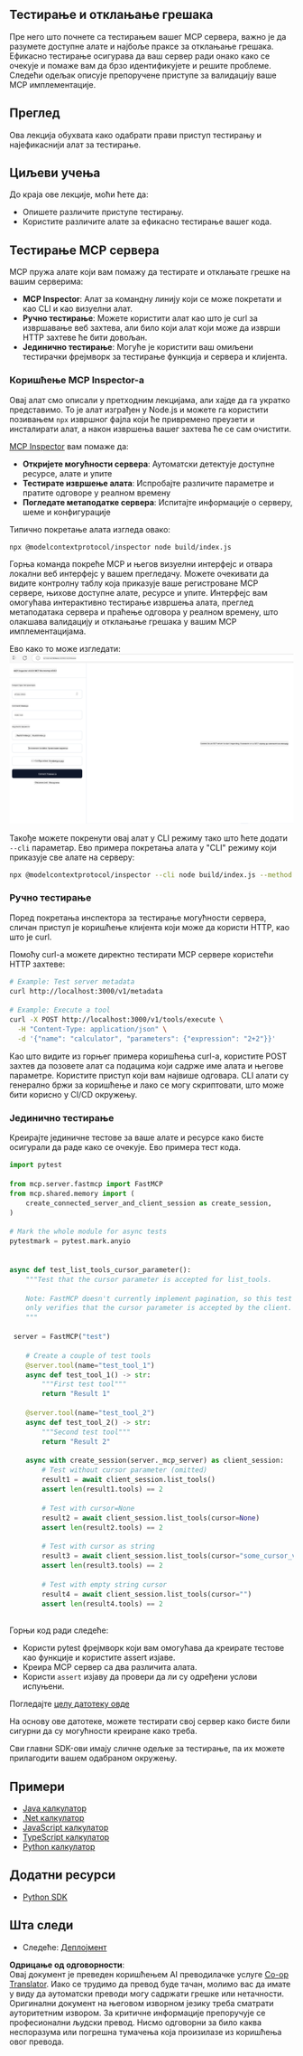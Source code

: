 <!--
CO_OP_TRANSLATOR_METADATA:
{
  "original_hash": "4e34e34e84f013e73c7eaa6d09884756",
  "translation_date": "2025-07-04T19:03:14+00:00",
  "source_file": "03-GettingStarted/08-testing/README.md",
  "language_code": "sr"
}
-->
## Тестирање и отклањање грешака

Пре него што почнете са тестирањем вашег MCP сервера, важно је да разумете доступне алате и најбоље праксе за отклањање грешака. Ефикасно тестирање осигурава да ваш сервер ради онако како се очекује и помаже вам да брзо идентификујете и решите проблеме. Следећи одељак описује препоручене приступе за валидацију ваше MCP имплементације.

## Преглед

Ова лекција обухвата како одабрати прави приступ тестирању и најефикаснији алат за тестирање.

## Циљеви учења

До краја ове лекције, моћи ћете да:

- Опишете различите приступе тестирању.
- Користите различите алате за ефикасно тестирање вашег кода.

## Тестирање MCP сервера

MCP пружа алате који вам помажу да тестирате и отклањате грешке на вашим серверима:

- **MCP Inspector**: Алат за командну линију који се може покретати и као CLI и као визуелни алат.
- **Ручно тестирање**: Можете користити алат као што је curl за извршавање веб захтева, али било који алат који може да изврши HTTP захтеве ће бити довољан.
- **Јединично тестирање**: Могуће је користити ваш омиљени тестирачки фрејмворк за тестирање функција и сервера и клијента.

### Коришћење MCP Inspector-а

Овај алат смо описали у претходним лекцијама, али хајде да га укратко представимо. То је алат изграђен у Node.js и можете га користити позивањем `npx` извршног фајла који ће привремено преузети и инсталирати алат, а након извршења вашег захтева ће се сам очистити.

[MCP Inspector](https://github.com/modelcontextprotocol/inspector) вам помаже да:

- **Откријете могућности сервера**: Аутоматски детектује доступне ресурсе, алате и упите
- **Тестирате извршење алата**: Испробајте различите параметре и пратите одговоре у реалном времену
- **Погледате метаподатке сервера**: Испитајте информације о серверу, шеме и конфигурације

Типично покретање алата изгледа овако:

```bash
npx @modelcontextprotocol/inspector node build/index.js
```

Горња команда покреће MCP и његов визуелни интерфејс и отвара локални веб интерфејс у вашем прегледачу. Можете очекивати да видите контролну таблу која приказује ваше регистроване MCP сервере, њихове доступне алате, ресурсе и упите. Интерфејс вам омогућава интерактивно тестирање извршења алата, преглед метаподатака сервера и праћење одговора у реалном времену, што олакшава валидацију и отклањање грешака у вашим MCP имплементацијама.

Ево како то може изгледати: ![Inspector](../../../../translated_images/connect.141db0b2bd05f096fb1dd91273771fd8b2469d6507656c3b0c9df4b3c5473929.sr.png)

Такође можете покренути овај алат у CLI режиму тако што ћете додати `--cli` параметар. Ево примера покретања алата у "CLI" режиму који приказује све алате на серверу:

```sh
npx @modelcontextprotocol/inspector --cli node build/index.js --method tools/list
```

### Ручно тестирање

Поред покретања инспектора за тестирање могућности сервера, сличан приступ је коришћење клијента који може да користи HTTP, као што је curl.

Помоћу curl-а можете директно тестирати MCP сервере користећи HTTP захтеве:

```bash
# Example: Test server metadata
curl http://localhost:3000/v1/metadata

# Example: Execute a tool
curl -X POST http://localhost:3000/v1/tools/execute \
  -H "Content-Type: application/json" \
  -d '{"name": "calculator", "parameters": {"expression": "2+2"}}'
```

Као што видите из горњег примера коришћења curl-а, користите POST захтев да позовете алат са подацима који садрже име алата и његове параметре. Користите приступ који вам највише одговара. CLI алати су генерално бржи за коришћење и лако се могу скриптовати, што може бити корисно у CI/CD окружењу.

### Јединично тестирање

Креирајте јединичне тестове за ваше алате и ресурсе како бисте осигурали да раде како се очекује. Ево примера тест кода.

```python
import pytest

from mcp.server.fastmcp import FastMCP
from mcp.shared.memory import (
    create_connected_server_and_client_session as create_session,
)

# Mark the whole module for async tests
pytestmark = pytest.mark.anyio


async def test_list_tools_cursor_parameter():
    """Test that the cursor parameter is accepted for list_tools.

    Note: FastMCP doesn't currently implement pagination, so this test
    only verifies that the cursor parameter is accepted by the client.
    """

 server = FastMCP("test")

    # Create a couple of test tools
    @server.tool(name="test_tool_1")
    async def test_tool_1() -> str:
        """First test tool"""
        return "Result 1"

    @server.tool(name="test_tool_2")
    async def test_tool_2() -> str:
        """Second test tool"""
        return "Result 2"

    async with create_session(server._mcp_server) as client_session:
        # Test without cursor parameter (omitted)
        result1 = await client_session.list_tools()
        assert len(result1.tools) == 2

        # Test with cursor=None
        result2 = await client_session.list_tools(cursor=None)
        assert len(result2.tools) == 2

        # Test with cursor as string
        result3 = await client_session.list_tools(cursor="some_cursor_value")
        assert len(result3.tools) == 2

        # Test with empty string cursor
        result4 = await client_session.list_tools(cursor="")
        assert len(result4.tools) == 2
    
```

Горњи код ради следеће:

- Користи pytest фрејмворк који вам омогућава да креирате тестове као функције и користите assert изјаве.
- Креира MCP сервер са два различита алата.
- Користи `assert` изјаву да провери да ли су одређени услови испуњени.

Погледајте [целу датотеку овде](https://github.com/modelcontextprotocol/python-sdk/blob/main/tests/client/test_list_methods_cursor.py)

На основу ове датотеке, можете тестирати свој сервер како бисте били сигурни да су могућности креиране како треба.

Сви главни SDK-ови имају сличне одељке за тестирање, па их можете прилагодити вашем одабраном окружењу.

## Примери

- [Java калкулатор](../samples/java/calculator/README.md)
- [.Net калкулатор](../../../../03-GettingStarted/samples/csharp)
- [JavaScript калкулатор](../samples/javascript/README.md)
- [TypeScript калкулатор](../samples/typescript/README.md)
- [Python калкулатор](../../../../03-GettingStarted/samples/python)

## Додатни ресурси

- [Python SDK](https://github.com/modelcontextprotocol/python-sdk)

## Шта следи

- Следеће: [Деплојмент](../09-deployment/README.md)

**Одрицање од одговорности**:  
Овај документ је преведен коришћењем AI преводилачке услуге [Co-op Translator](https://github.com/Azure/co-op-translator). Иако се трудимо да превод буде тачан, молимо вас да имате у виду да аутоматски преводи могу садржати грешке или нетачности. Оригинални документ на његовом изворном језику треба сматрати ауторитетним извором. За критичне информације препоручује се професионални људски превод. Нисмо одговорни за било каква неспоразума или погрешна тумачења која произилазе из коришћења овог превода.